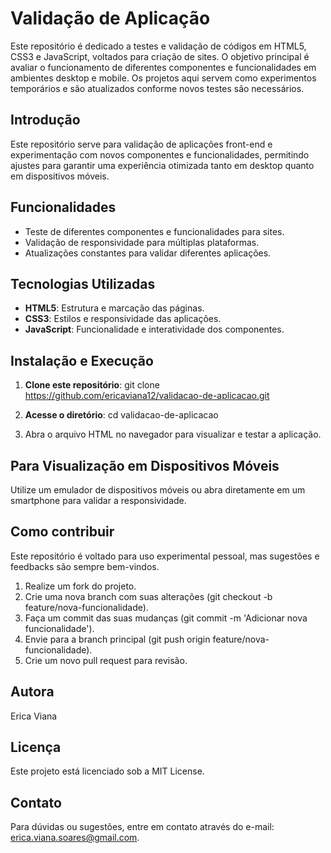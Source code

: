 # Validação de Aplicação

Este repositório é dedicado a testes e validação de códigos em HTML5, CSS3 e JavaScript, voltados para criação de sites. O objetivo principal é avaliar o funcionamento de diferentes componentes e funcionalidades em ambientes desktop e mobile. Os projetos aqui servem como experimentos temporários e são atualizados conforme novos testes são necessários.

## Introdução
Este repositório serve para validação de aplicações front-end e experimentação com novos componentes e funcionalidades, permitindo ajustes para garantir uma experiência otimizada tanto em desktop quanto em dispositivos móveis.

## Funcionalidades
- Teste de diferentes componentes e funcionalidades para sites.
- Validação de responsividade para múltiplas plataformas.
- Atualizações constantes para validar diferentes aplicações.

## Tecnologias Utilizadas
- **HTML5**: Estrutura e marcação das páginas.
- **CSS3**: Estilos e responsividade das aplicações.
- **JavaScript**: Funcionalidade e interatividade dos componentes.

## Instalação e Execução
1. **Clone este repositório**:
   git clone https://github.com/ericaviana12/validacao-de-aplicacao.git

2. **Acesse o diretório**:
   cd validacao-de-aplicacao
   
3. Abra o arquivo HTML no navegador para visualizar e testar a aplicação.

## Para Visualização em Dispositivos Móveis
Utilize um emulador de dispositivos móveis ou abra diretamente em um smartphone para validar a responsividade.

## Como contribuir

Este repositório é voltado para uso experimental pessoal, mas sugestões e feedbacks são sempre bem-vindos.

1. Realize um fork do projeto.
2. Crie uma nova branch com suas alterações (git checkout -b feature/nova-funcionalidade).
3. Faça um commit das suas mudanças (git commit -m 'Adicionar nova funcionalidade').
4. Envie para a branch principal (git push origin feature/nova-funcionalidade).
5. Crie um novo pull request para revisão.

## Autora
Erica Viana

## Licença
Este projeto está licenciado sob a MIT License.

## Contato
Para dúvidas ou sugestões, entre em contato através do e-mail: [erica.viana.soares@gmail.com](mailto:erica.viana.soares@gmail.com).
